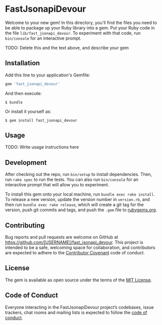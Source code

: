 # FastJsonapiDevour

Welcome to your new gem! In this directory, you'll find the files you need to be able to package up your Ruby library into a gem. Put your Ruby code in the file `lib/fast_jsonapi_devour`. To experiment with that code, run `bin/console` for an interactive prompt.

TODO: Delete this and the text above, and describe your gem

## Installation

Add this line to your application's Gemfile:

```ruby
gem 'fast_jsonapi_devour'
```

And then execute:

    $ bundle

Or install it yourself as:

    $ gem install fast_jsonapi_devour

## Usage

TODO: Write usage instructions here

## Development

After checking out the repo, run `bin/setup` to install dependencies. Then, run `rake spec` to run the tests. You can also run `bin/console` for an interactive prompt that will allow you to experiment.

To install this gem onto your local machine, run `bundle exec rake install`. To release a new version, update the version number in `version.rb`, and then run `bundle exec rake release`, which will create a git tag for the version, push git commits and tags, and push the `.gem` file to [rubygems.org](https://rubygems.org).

## Contributing

Bug reports and pull requests are welcome on GitHub at https://github.com/[USERNAME]/fast_jsonapi_devour. This project is intended to be a safe, welcoming space for collaboration, and contributors are expected to adhere to the [Contributor Covenant](http://contributor-covenant.org) code of conduct.

## License

The gem is available as open source under the terms of the [MIT License](https://opensource.org/licenses/MIT).

## Code of Conduct

Everyone interacting in the FastJsonapiDevour project’s codebases, issue trackers, chat rooms and mailing lists is expected to follow the [code of conduct](https://github.com/[USERNAME]/fast_jsonapi_devour/blob/master/CODE_OF_CONDUCT.md).
